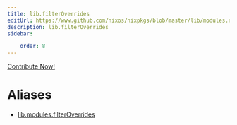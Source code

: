 ```yaml
---
title: lib.filterOverrides
editUrl: https://www.github.com/nixos/nixpkgs/blob/master/lib/modules.nix#L934C21
description: lib.filterOverrides
sidebar:

    order: 8
---
```


<a href="https://www.github.com/nixos/nixpkgs/blob/master/lib/modules.nix#L934C21">Contribute Now!</a>


# Aliases

- [lib.modules.filterOverrides](/reference/libmodules.filterOverrides)


